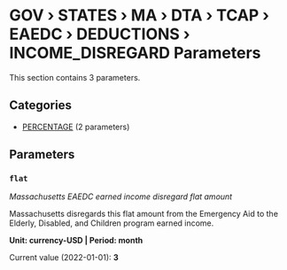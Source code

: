 # GOV › STATES › MA › DTA › TCAP › EAEDC › DEDUCTIONS › INCOME_DISREGARD Parameters

This section contains 3 parameters.

## Categories

- [PERCENTAGE](percentage/index.md) (2 parameters)

## Parameters

### `flat`
*Massachusetts EAEDC earned income disregard flat amount*

Massachusetts disregards this flat amount from the Emergency Aid to the Elderly, Disabled, and Children program earned income.

**Unit: currency-USD | Period: month**

Current value (2022-01-01): **3**

